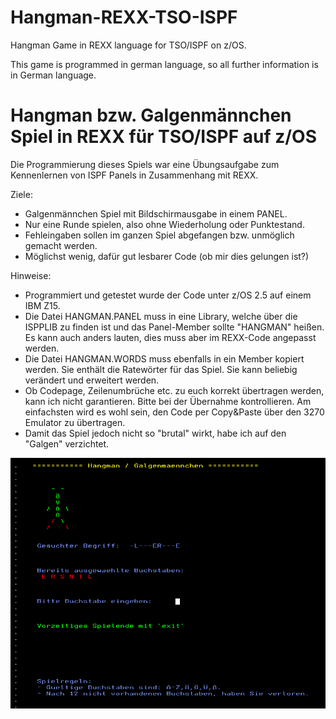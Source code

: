 # Hangman-REXX-TSO-ISPF
Hangman Game in REXX language for TSO/ISPF on z/OS.

This game is programmed in german language, so all further information is in
German language.

# Hangman bzw. Galgenmännchen Spiel in REXX für TSO/ISPF auf z/OS

Die Programmierung dieses Spiels war eine Übungsaufgabe zum Kennenlernen von
ISPF Panels in Zusammenhang mit REXX.

Ziele:
- Galgenmännchen Spiel mit Bildschirmausgabe in einem PANEL.
- Nur eine Runde spielen, also ohne Wiederholung oder Punktestand.
- Fehleingaben sollen im ganzen Spiel abgefangen bzw. unmöglich gemacht werden.
- Möglichst wenig, dafür gut lesbarer Code (ob mir dies gelungen ist?)

Hinweise:
- Programmiert und getestet wurde der Code unter z/OS 2.5 auf einem IBM Z15.
- Die Datei HANGMAN.PANEL muss in eine Library, welche über die ISPPLIB zu finden ist
  und das Panel-Member sollte "HANGMAN" heißen. Es kann auch anders lauten, dies
  muss aber im REXX-Code angepasst werden.
- Die Datei HANGMAN.WORDS muss ebenfalls in ein Member kopiert werden. Sie enthält die 
  Ratewörter für das Spiel. Sie kann beliebig verändert und erweitert werden.
- Ob Codepage, Zeilenumbrüche etc. zu euch korrekt übertragen werden, kann ich
  nicht garantieren. Bitte bei der Übernahme kontrollieren. Am einfachsten
  wird es wohl sein, den Code per Copy&Paste über den 3270 Emulator zu 
  übertragen.
- Damit das Spiel jedoch nicht so "brutal" wirkt, habe ich auf den "Galgen" verzichtet.

![Screenshot](HANGMAN.PNG "Screenshot")
